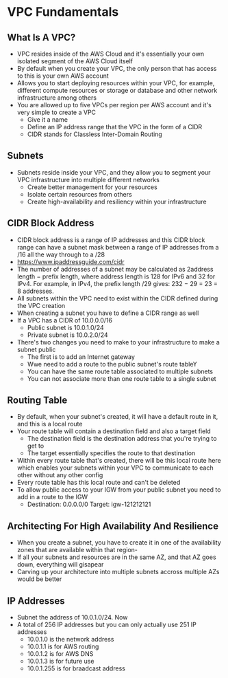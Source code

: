 # VPC Fundamentals

## What Is A VPC?

- VPC resides inside of the AWS Cloud and it's essentially your own isolated segment of the AWS Cloud itself
- By default when you create your VPC, the only person that has access to this is your own AWS account
- Allows you to start deploying resources within your VPC, for example, different compute resources or storage or database and other network infrastructure among others
- You are allowed up to five VPCs per region per AWS account and it's very simple to create a VPC
  - Give it a name
  - Define an IP address range that the VPC in the form of a CIDR
  - CIDR stands for Classless Inter-Domain Routing


## Subnets

- Subnets reside inside your VPC, and they allow you to segment your VPC infrastructure into multiple different networks
  - Create better management for your resources
  - Isolate certain resources from others
  - Create high-availability and resiliency within your infrastructure


## CIDR Block Address

- CIDR block address is a range of IP addresses and this CIDR block range can have a subnet mask between a range of IP addresses from a  /16 all the way through to a /28
- https://www.ipaddressguide.com/cidr
- The number of addresses of a subnet may be calculated as 2address length − prefix length, where address length is 128 for IPv6 and 32 for IPv4. For example, in IPv4, the prefix length /29 gives: 232 − 29 = 23 = 8 addresses.
- All subnets within the VPC need to exist within the CIDR defined during the VPC creation
- When creating a subnet you have to define a CIDR range as well
- If a VPC has a CIDR of  10.0.0.0/16
  - Public subnet is 10.0.1.0/24
  - Private subnet is 10.0.2.0/24
- There's two changes you need to make to your infrastructure to make a subnet public
  - The first is to add an Internet gateway
  - Wwe need to add a route to the public subnet's route tableY
  - You can have the same route table associated to multiple subnets
  - You can not associate more than one route table to a single subnet


## Routing Table

- By default, when your subnet's created, it will have a default route in it, and this is a local route
- Your route table will contain a destination field and also a target field
  - The destination field is the destination address that you're trying to get to
  - The target essentially specifies the route to that destination
- Within every route table that's created, there will be this local route here which enables your subnets within your VPC to communicate to each other without any other config
- Every route table has this local route and can't be deleted
- To allow public access to your IGW from your public subnet you need to add in a route to the IGW
  - Destination: 0.0.0.0/0 Target: igw-121212121


## Architecting For High Availability And Resilience

- When you create a subnet, you have to create it in one of the availability zones that are available within that region- 
- If all your subnets and resources are in the same AZ, and that AZ goes down, everything will gisapear
- Carving up your architecture into multiple subnets accross multiple AZs would be better

## IP Addresses

- Subnet the address of 10.0.1.0/24. Now
- A total of 256 IP addresses but you can only actually use 251 IP addresses
  - 10.0.1.0 is the network address
  - 10.0.1.1 is for AWS routing
  - 10.0.1.2 is for AWS DNS
  - 10.0.1.3 is for future use
  - 10.0.1.255 is for braadcast address
